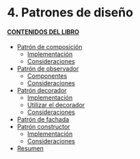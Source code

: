 # 4. Patrones de diseño

#### [CONTENIDOS DEL LIBRO](https://github.com/JBV-CODES/Pro-PHP-6)
- [Patrón de composición]()
  - [Implementación]()
  - [Consideraciones]()
- [Patrón de observador]()
   - [Componentes]()
   - [Consideraciones]()
- [Patrón decorador]()
    - [Implementación]()
    - [Utilizar el decorador]()
    - [Consideraciones]()
- [Patrón de fachada]()   
- [Patrón constructor]()
    - [Implementación]()
    - [Consideraciones]()
- [Resumen]()

